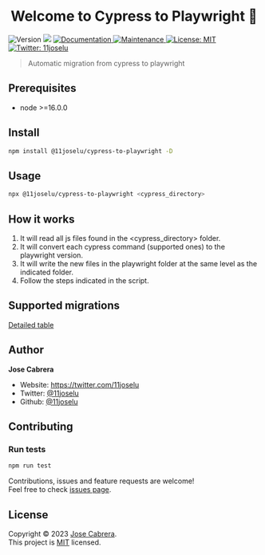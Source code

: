 <h1 align="center">Welcome to Cypress to Playwright 👋</h1>
<p>
  <img alt="Version" src="https://img.shields.io/badge/version-0.0.1-blue.svg?cacheSeconds=2592000" />
  <img src="https://img.shields.io/badge/node-%3E%3D16.0.0-blue.svg" />
  <a href="https://github.com/11joselu/cypress-to-playwright#readme" target="_blank">
    <img alt="Documentation" src="https://img.shields.io/badge/documentation-yes-brightgreen.svg" />
  </a>
  <a href="https://github.com/11joselu/cypress-to-playwright/graphs/commit-activity" target="_blank">
    <img alt="Maintenance" src="https://img.shields.io/badge/Maintained%3F-yes-green.svg" />
  </a>
  <a href="https://github.com/11joselu/cypress-to-playwright/blob/master/LICENSE" target="_blank">
    <img alt="License: MIT" src="https://img.shields.io/github/license/11joselu/Cypress to Playwright" />
  </a>
  <a href="https://twitter.com/11joselu" target="_blank">
    <img alt="Twitter: 11joselu" src="https://img.shields.io/twitter/follow/11joselu.svg?style=social" />
  </a>
</p>

> Automatic migration from cypress to playwright

## Prerequisites

- node >=16.0.0

## Install

```sh
npm install @11joselu/cypress-to-playwright -D
```

## Usage

```sh
npx @11joselu/cypress-to-playwright <cypress_directory>
```

## How it works

1. It will read all js files found in the <cypress_directory> folder.
2. It will convert each cypress command (supported ones) to the playwright version.
3. It will write the new files in the playwright folder at the same level as the indicated folder.
4. Follow the steps indicated in the script.

## Supported migrations

[Detailed table](/docs/migration.md)



## Author

**Jose Cabrera**

* Website: https://twitter.com/11joselu
* Twitter: [@11joselu](https://twitter.com/11joselu)
* Github: [@11joselu](https://github.com/11joselu)

## Contributing

### Run tests

```sh
npm run test
```

Contributions, issues and feature requests are welcome!<br />Feel free to check [issues page](https://github.com/11joselu/cypress-to-playwright/issues).



##  License

Copyright © 2023 [Jose Cabrera](https://github.com/11joselu).<br />
This project is [MIT](https://github.com/11joselu/cypress-to-playwright/blob/master/LICENSE) licensed.
